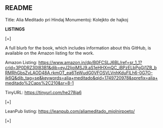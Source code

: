## README

Title: Alia Meditado pri Hindaj Monumentoj: Kolejkto de hajkoj

**LISTINGS**

[+]

A full blurb for the book, which includes information about this GitHub, is available on the Amazon listing for the work.

Amazon Listing: https://www.amazon.in/dp/B0FCSLJ6BL/ref=sr_1_1?crid=3P0DRZ30I83B1&dib=eyJ2IjoiMSJ9.aS1eHHXmQC_iBPzELbPgGj1ZB_bRMRhGbsZvLAOD48A.rkmOT_ea6TeWudG0VFOSVLVnhKduFlLh6-0G7O-ik6Q&dib_tag=se&keywords=alia+meditado&qid=1749720978&sprefix=alia+meditado%2Caps%2C210&sr=8-1

TinyURL: https://tinyurl.com/he278ja6

[+]

LeanPub listing: https://leanpub.com/aliameditado_mjolnirpoeto/


<!-- This is a hidden comment -->
<!-- Proton Drive: LIBRO2_Alia_Meditado_pri_Hindaj_Monumentoj -->

[+]
